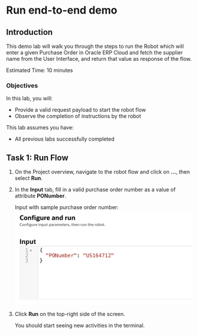 # Run end-to-end demo

## Introduction

This demo lab will walk you through the steps to run the Robot which will enter a given Purchase Order in Oracle ERP Cloud and fetch the supplier name from the User Interface, and return that value as response of the flow.

Estimated Time: 10 minutes

### Objectives

In this lab, you will:

* Provide a valid request payload to start the robot flow
* Observe the completion of instructions by the robot

This lab assumes you have:

* All previous labs successfully completed

## Task 1: Run Flow

1. On the Project overview, navigate to the robot flow and click on **...**, then select **Run**.

2. In the **Input** tab, fill in a valid purchase order number as a value of attribute **PONumber**.

    Input with sample purchase order number:
    ![Select Purchase Orders tile](images/robot-run_input-payload.png " ")

3. Click **Run** on the top-right side of the screen.

    You should start seeing new activities in the terminal. 
